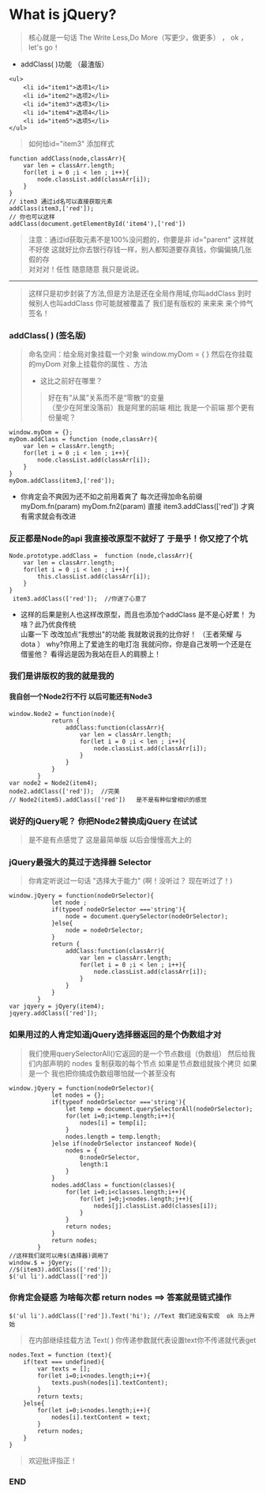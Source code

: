 # What is jQuery?
> 核心就是一句话 The Write Less,Do More（写更少，做更多）  ， ok ， let's go！
- addClass( )功能  （最渣版）
```
<ul>
    <li id="item1">选项1</li>
    <li id="item2">选项2</li>
    <li id="item3">选项3</li>
    <li id="item4">选项4</li>
    <li id="item5">选项5</li>
</ul>
```
> 如何给id="item3" 添加样式
```
function addClass(node,classArr){
    var len = classArr.length;
    for(let i = 0 ;i < len ; i++){
        node.classList.add(classArr[i]);
    }
}
// item3 通过id名可以直接获取元素
addClass(item3,['red']); 
// 你也可以这样
addClass(document.getElementById('item4'),['red'])
```
> 注意：通过id获取元素不是100%没问题的，你要是非 id="parent"  这样就不好使
这就好比你去银行存钱一样，别人都知道要存真钱，你偏偏搞几张假的存   
对对对！任性   随意随意  我只是说说。
------------------------------------------------------------------
> 这样只是初步封装了方法,但是方法是还在全局作用域,你叫addClass 到时候别人也叫addClass 你可能就被覆盖了  我们是有版权的   来来来 来个帅气签名！
### addClass( ) (签名版)
> 命名空间：给全局对象挂载一个对象 window.myDom = { } 
然后在你挂载的myDom 对象上挂载你的属性 、方法
> - 这比之前好在哪里？
>> 好在有“从属”关系而不是“零散“的变量  
（至少在阿里没落前）我是阿里的前端  相比 我是一个前端 那个更有份量呢？ 
```
window.myDom = {};
myDom.addClass = function (node,classArr){
    var len = classArr.length;
    for(let i = 0 ;i < len ; i++){
        node.classList.add(classArr[i]);
    }
}
myDom.addClass(item3,['red']);
```
- 你肯定会不爽因为还不如之前用着爽了  每次还得加命名前缀
myDom.fn(param)
myDom.fn2(param)
直接 item3.addClass(['red']) 才爽 有需求就会有改进
### 反正都是Node的api 我直接改原型不就好了 于是乎！你又挖了个坑
```
Node.prototype.addClass =  function (node,classArr){
    var len = classArr.length;
    for(let i = 0 ;i < len ; i++){
        this.classList.add(classArr[i]);
    }
}
 item3.addClass(['red']);  //你遂了心意了 
```
-  这样的后果是别人也这样改原型，而且也添加个addClass
 是不是心好累！  为啥？此乃优良传统  
山寨一下 改改加点“我想出"的功能 我就敢说我的比你好！ （王者荣耀 与 dota ） 
why?你用上了爱迪生的电灯泡 我就问你，你是自己发明一个还是在借鉴他？
看得远是因为我站在巨人的肩膀上！
### 我们是讲版权的我的就是我的 
#### 我自创一个Node2行不行 以后可能还有Node3
```
window.Node2 = function(node){
            return {
                addClass:function(classArr){
                    var len = classArr.length;
                    for(let i = 0 ;i < len ; i++){
                        node.classList.add(classArr[i]);
                    }
                }
            }
        }
var node2 = Node2(item4);
node2.addClass(['red']);  //完美
// Node2(item5).addClass(['red'])   是不是有种似曾相识的感觉
```
### 说好的jQuery呢？ 你把Node2替换成jQuery  在试试 
> 是不是有点感觉了   这是最简单版  以后会慢慢高大上的
### jQuery最强大的莫过于选择器 Selector
> 你肯定听说过一句话  "选择大于能力" (啊！没听过？  现在听过了！)
```
window.jQyery = function(nodeOrSelector){
            let node ; 
            if(typeof nodeOrSelector ==='string'){
                node = document.querySelector(nodeOrSelector);
            }else{
                node = nodeOrSelector;
            }
            return {
                addClass:function(classArr){
                    var len = classArr.length;
                    for(let i = 0 ;i < len ; i++){
                        node.classList.add(classArr[i]);
                    }
                }
            }
        }
var jqyery = jQyery(item4);
jqyery.addClass(['red']); 
```
### 如果用过的人肯定知道jQuery选择器返回的是个伪数组才对
> 我们使用querySelectorAll()它返回的是一个节点数组（伪数组）
> 然后给我们内部声明的 nodes 复制获取的每个节点
> 如果是节点数组就挨个拷贝  如果是一个 我也把你搞成伪数组哪怕就一个甚至没有
```
window.jQyery = function(nodeOrSelector){
            let nodes = {}; 
            if(typeof nodeOrSelector ==='string'){
                let temp = document.querySelectorAll(nodeOrSelector);
                for(let i=0;i<temp.length;i++){
                    nodes[i] = temp[i];
                }   
                nodes.length = temp.length;
            }else if(nodeOrSelector instanceof Node){
                nodes = {
                    0:nodeOrSelector,
                    length:1
                }
            }
            nodes.addClass = function(classes){
                for(let i=0;i<classes.length;i++){
                    for(let j=0;j<nodes.length;j++){
                        nodes[j].classList.add(classes[i]);
                    }
                }
                return nodes;
            } 
            return nodes;
        }
//这样我们就可以用$(选择器)调用了
window.$ = jQyery;
//$(item3).addClass(['red']);
$('ul li').addClass(['red'])
```
### 你肯定会疑惑 为啥每次都 return nodes ==> 答案就是链式操作
```
$('ul li').addClass(['red']).Text('hi'); //Text 我们还没有实现  ok 马上开始
```
> 在内部继续挂载方法   Text( ) 你传递参数就代表设置text你不传递就代表get
```
nodes.Text = function (text){
    if(text === undefined){
        var texts = [];
        for(let i=0;i<nodes.length;i++){
            texts.push(nodes[i].textContent);
        }
        return texts;
    }else{
        for(let i=0;i<nodes.length;i++){
            nodes[i].textContent = text;
        }
        return nodes;
    }
}
```
> 欢迎批评指正！ 
### END 
